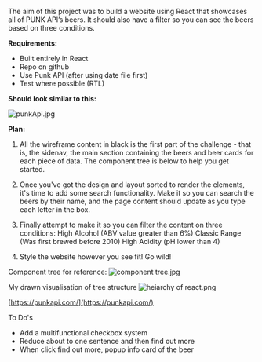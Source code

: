 The aim of this project was to build a website using React that showcases all of PUNK API’s beers. It should also have a filter so you can see the beers based on three conditions.

**Requirements:**

- Built entirely in React
- Repo on github
- Use Punk API (after using date file first)
- Test where possible (RTL)

**Should look similar to this:**

![punkApi.jpg](https://s3-us-west-2.amazonaws.com/secure.notion-static.com/825c3fc7-adf6-4271-affa-83d8b3dc5c36/punkApi.jpg)

**Plan:**

1. All the wireframe content in black is the first part of the challenge - that is, the sidenav, the main section containing the beers and beer cards for each piece of data. The component tree is below to help you get started.

2. Once you've got the design and layout sorted to render the elements, it's time to add some search functionality. Make it so you can search the beers by their name, and the page content should update as you type each letter in the box.

3. Finally attempt to make it so you can filter the content on three conditions:
   High Alcohol (ABV value greater than 6%)
   Classic Range (Was first brewed before 2010)
   High Acidity (pH lower than 4)

4. Style the website however you see fit! Go wild!

Component tree for reference:
![component tree.jpg](https://s3-us-west-2.amazonaws.com/secure.notion-static.com/22b5c620-63bc-43ec-8e2b-3c1887117c21/component_tree.jpg)

My drawn visualisation of tree structure
![heiarchy of react.png](https://s3-us-west-2.amazonaws.com/secure.notion-static.com/0f187d87-3359-4f2c-bfe6-cfff441637d7/heiarchy_of_react.png)

[https://punkapi.com/](https://punkapi.com/)

To Do's

- Add a multifunctional checkbox system
- Reduce about to one sentence and then find out more
- When click find out more, popup info card of the beer
